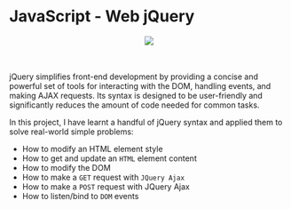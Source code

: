 # JavaScript - Web jQuery

<div align=center>
<img src="https://s3.amazonaws.com/intranet-projects-files/holbertonschool-higher-level_programming+/305/1f1ihd.jpg">
</div>

<br/> <br>
jQuery simplifies front-end development by providing a concise and powerful set of tools for interacting with the DOM, handling events, and making AJAX requests. Its syntax is designed to be user-friendly and significantly reduces the amount of code needed for common tasks.

In this project, I have learnt a handful of jQuery syntax and applied them to solve real-world simple problems:

- How to modify an HTML element style
- How to get and update an `HTML` element content
- How to modify the DOM
- How to make a `GET` request with `JQuery Ajax`
- How to make a `POST` request with JQuery Ajax
- How to listen/bind to `DOM` events
